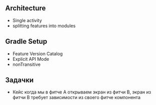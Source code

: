 ## Architecture
- Single activity
- splitting features into modules

## Gradle Setup
- Feature Version Catalog
- Explicit API Mode
- nonTransitive

## Задачки
- Кейс когда мы в фитче A открываем экран из фитчи B, экран из фитчи B
  требует зависимости из своего фитче компонента
